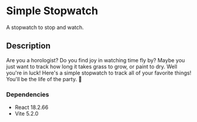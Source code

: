 # Simple Stopwatch

A stopwatch to stop and watch.

## Description

Are you a horologist? Do you find joy in watching time fly by? Maybe you just want to track how long it takes grass to grow, or paint to dry. Well you're in luck! Here's a simple stopwatch to track all of your favorite things! You'll be the life of the party. 🎉

### Dependencies

- React 18.2.66
- Vite 5.2.0
